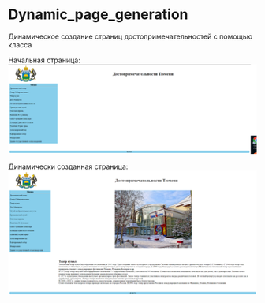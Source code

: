 # Dynamic_page_generation
Динамическое создание страниц достопримечательностей с помощью класса

Начальная страница:
![index](img/index_img.png)

Динамически созданная страница:
![attraction](img/attraction_img.png)
